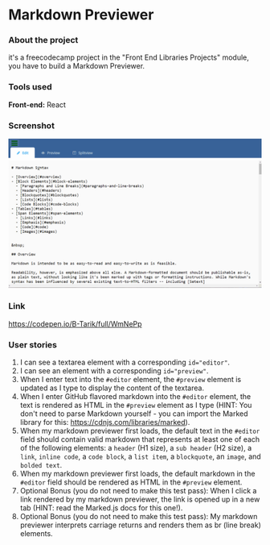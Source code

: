 # Markdown Previewer
### About the project

it's a freecodecamp project in the "Front End Libraries Projects" module, you have to build a Markdown Previewer.  

### Tools used

**Front-end:** React

### Screenshot

![Screenshot](Screenshot_01.gif "Screenshot")

### Link

https://codepen.io/B-Tarik/full/WmNePp

### User stories

1. I can see a textarea element with a corresponding ```id="editor"```.
2. I can see an element with a corresponding ```id="preview"```.
3. When I enter text into the ```#editor``` element, the ```#preview``` element is updated as I type to display the content of the textarea.
4. When I enter GitHub flavored markdown into the ```#editor``` element, the text is rendered as HTML in the ```#preview``` element as I type (HINT: You don't need to parse Markdown yourself - you can import the Marked library for this: https://cdnjs.com/libraries/marked).
5. When my markdown previewer first loads, the default text in the ```#editor``` field should contain valid markdown that represents at least one of each of the following elements: a ```header``` (H1 size), a ```sub header``` (H2 size), a ```link```, ```inline code```, a ```code block```, a ```list item```, a ```blockquote```, an ```image```, and ```bolded text```.
6. When my markdown previewer first loads, the default markdown in the ```#editor``` field should be rendered as HTML in the ```#preview``` element.
7. Optional Bonus (you do not need to make this test pass): When I click a link rendered by my markdown previewer, the link is opened up in a new tab (HINT: read the Marked.js docs for this one!).
8. Optional Bonus (you do not need to make this test pass): My markdown previewer interprets carriage returns and renders them as br (line break) elements.
